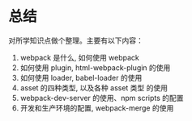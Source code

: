 <!--
 * Author  rhys.zhao
 * Date  2023-03-03 14:04:52
 * LastEditors  rhys.zhao
 * LastEditTime  2023-03-06 16:45:26
 * Description
-->

# 总结

对所学知识点做个整理。主要有以下内容：

1. webpack 是什么, 如何使用 webpack
2. 如何使用 plugin, html-webpack-plugin 的使用
3. 如何使用 loader, babel-loader 的使用
4. asset 的四种类型, 以及各种 asset 类型 的使用
5. webpack-dev-server 的使用、npm scripts 的配置
6. 开发和生产环境的配置, webpack-merge 的使用

